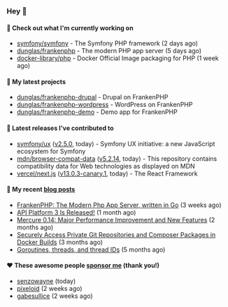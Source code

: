 ### Hey 👋

#### 👷 Check out what I'm currently working on

- [symfony/symfony](https://github.com/symfony/symfony) - The Symfony PHP framework (2 days ago)
- [dunglas/frankenphp](https://github.com/dunglas/frankenphp) - The modern PHP app server (5 days ago)
- [docker-library/php](https://github.com/docker-library/php) - Docker Official Image packaging for PHP (1 week ago)

#### 🌱 My latest projects

- [dunglas/frankenphp-drupal](https://github.com/dunglas/frankenphp-drupal) - Drupal on FrankenPHP
- [dunglas/frankenphp-wordpress](https://github.com/dunglas/frankenphp-wordpress) - WordPress on FrankenPHP
- [dunglas/frankenphp-demo](https://github.com/dunglas/frankenphp-demo) - Demo app for FrankenPHP

#### 🔭 Latest releases I've contributed to

- [symfony/ux](https://github.com/symfony/ux) ([v2.5.0](https://github.com/symfony/ux/releases/tag/v2.5.0), today) - Symfony UX initiative: a new JavaScript ecosystem for Symfony
- [mdn/browser-compat-data](https://github.com/mdn/browser-compat-data) ([v5.2.14](https://github.com/mdn/browser-compat-data/releases/tag/v5.2.14), today) - This repository contains compatibility data for Web technologies as displayed on MDN
- [vercel/next.js](https://github.com/vercel/next.js) ([v13.0.3-canary.1](https://github.com/vercel/next.js/releases/tag/v13.0.3-canary.1), today) - The React Framework

#### 📜 My recent [blog posts](https://dunglas.fr)

- [FrankenPHP: The Modern Php App Server, written in Go](https://dunglas.dev/2022/10/frankenphp-the-modern-php-app-server-written-in-go/) (3 weeks ago)
- [API Platform 3 Is Released!](https://dunglas.dev/2022/09/api-platform-3-is-released/) (1 month ago)
- [Mercure 0.14: Major Performance Improvement and New Features](https://dunglas.dev/2022/09/mercure-0-14/) (2 months ago)
- [Securely Access Private Git Repositories and Composer Packages in Docker Builds](https://dunglas.dev/2022/08/securely-access-private-git-repositories-and-composer-packages-in-docker-builds/) (3 months ago)
- [Goroutines, threads, and thread IDs](https://dunglas.dev/2022/05/goroutines-threads-and-thread-ids/) (5 months ago)

#### ❤️ These awesome people [sponsor me](https://github.com/sponsors/dunglas) (thank you!)

- [senzowayne](https://github.com/senzowayne) (today)
- [pixeloid](https://github.com/pixeloid) (2 weeks ago)
- [gabesullice](https://github.com/gabesullice) (2 weeks ago)
